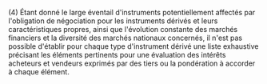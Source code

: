 (4) Étant donné le large éventail d'instruments potentiellement affectés par l'obligation de négociation pour les instruments dérivés et leurs caractéristiques propres, ainsi que l'évolution constante des marchés financiers et la diversité des marchés nationaux concernés, il n'est pas possible d'établir pour chaque type d'instrument dérivé une liste exhaustive précisant les éléments pertinents pour une évaluation des intérêts acheteurs et vendeurs exprimés par des tiers ou la pondération à accorder à chaque élément.